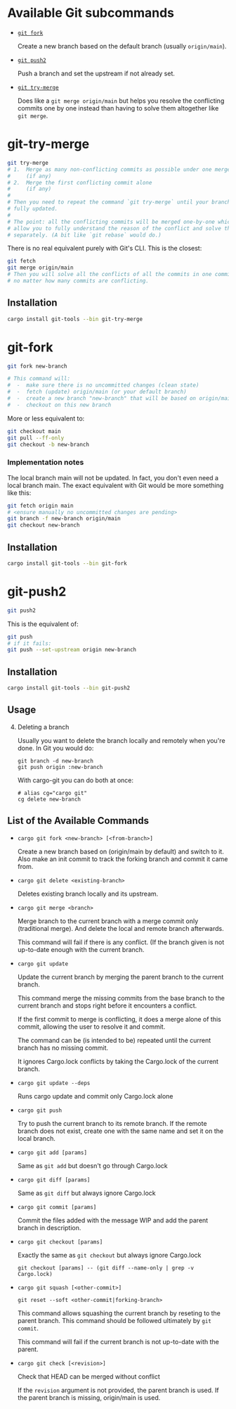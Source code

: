 Available Git subcommands
=========================

 *  [`git fork`](#git-fork)

    Create a new branch based on the default branch (usually `origin/main`).

 *  [`git push2`](#git-push2)

    Push a branch and set the upstream if not already set.

 *  [`git try-merge`](#git-try-merge)

    Does like a `git merge origin/main` but helps you resolve the conflicting
    commits one by one instead than having to solve them altogether like
    `git merge`.

git-try-merge
=============

```bash
git try-merge
# 1.  Merge as many non-conflicting commits as possible under one merge commit
#     (if any)
# 2.  Merge the first conflicting commit alone
#     (if any)
#
# Then you need to repeat the command `git try-merge` until your branch is
# fully updated.
#
# The point: all the conflicting commits will be merged one-by-one which will
# allow you to fully understand the reason of the conflict and solve them
# separately. (A bit like `git rebase` would do.)
```

There is no real equivalent purely with Git's CLI. This is the closest:

```bash
git fetch
git merge origin/main
# Then you will solve all the conflicts of all the commits in one commit,
# no matter how many commits are conflicting.
```

Installation
------------

```bash
cargo install git-tools --bin git-try-merge
```

git-fork
========

```bash
git fork new-branch

# This command will:
#  -  make sure there is no uncommitted changes (clean state)
#  -  fetch (update) origin/main (or your default branch)
#  -  create a new branch "new-branch" that will be based on origin/main
#  -  checkout on this new branch
```

More or less equivalent to:

```bash
git checkout main
git pull --ff-only
git checkout -b new-branch
```

### Implementation notes

The local branch main will not be updated. In fact, you don't even
need a local branch main. The exact equivalent with Git would be more
something like this:

```bash
git fetch origin main
# <ensure manually no uncommitted changes are pending>
git branch -f new-branch origin/main
git checkout new-branch
```

Installation
------------

```bash
cargo install git-tools --bin git-fork
```

git-push2
=========

```bash
git push2
```

This is the equivalent of:

```bash
git push
# if it fails:
git push --set-upstream origin new-branch
```

Installation
------------

```bash
cargo install git-tools --bin git-push2
```



Usage
-----

4.  Deleting a branch

    Usually you want to delete the branch locally and remotely when you're
    done. In Git you would do:

    ```
    git branch -d new-branch
    git push origin :new-branch
    ```

    With cargo-git you can do both at once:

    ```
    # alias cg="cargo git"
    cg delete new-branch
    ```

List of the Available Commands
------------------------------

 *  `cargo git fork <new-branch> [<from-branch>]`

    Create a new branch based on <from-branch> (origin/main by default) and
    switch to it. Also make an init commit to track the forking branch and
    commit it came from.

 *  `cargo git delete <existing-branch>`

    Deletes existing branch locally and its upstream.

 *  `cargo git merge <branch>`

    Merge branch to the current branch with a merge commit only
    (traditional merge). And delete the local and remote branch afterwards.

    This command will fail if there is any conflict. (If the branch given is
    not up-to-date enough with the current branch.

 *  `cargo git update`

    Update the current branch by merging the parent branch to the current
    branch.

    This command merge the missing commits from the base branch to the current
    branch and stops right before it encounters a conflict.

    If the first commit to merge is conflicting, it does a merge alone of this
    commit, allowing the user to resolve it and commit.

    The command can be (is intended to be) repeated until the current branch
    has no missing commit.

    It ignores Cargo.lock conflicts by taking the Cargo.lock of the current
    branch.

 *  `cargo git update --deps`

    Runs cargo update and commit only Cargo.lock alone

 *  `cargo git push`

    Try to push the current branch to its remote branch. If the remote branch
    does not exist, create one with the same name and set it on the local
    branch.

 *  `cargo git add [params]`

    Same as `git add` but doesn't go through Cargo.lock

 *  `cargo git diff [params]`

    Same as `git diff` but always ignore Cargo.lock

 *  `cargo git commit [params]`

    Commit the files added with the message WIP and add the parent branch in
    description.

 *  `cargo git checkout [params]`

    Exactly the same as `git checkout` but always ignore Cargo.lock

    `git checkout [params] -- (git diff --name-only | grep -v Cargo.lock)`

 *  `cargo git squash [<other-commit>]`

    `git reset --soft <other-commit|forking-branch>`

    This command allows squashing the current branch by reseting to the parent
    branch. This command should be followed ultimately by `git commit`.

    This command will fail if the current branch is not up-to-date with the
    parent.

*  `cargo git check [<revision>]`

    Check that HEAD can be merged without conflict

    If the `revision` argument is not provided, the parent branch is used. If
    the parent branch is missing, origin/main is used.
